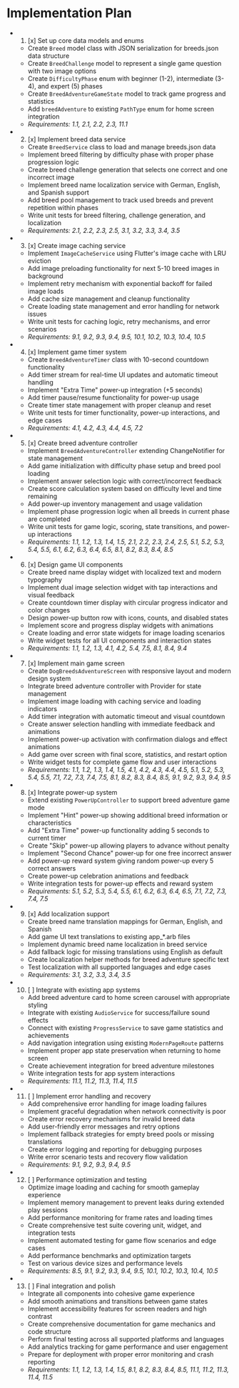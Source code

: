 # Implementation Plan

-
  1. [x] Set up core data models and enums
  - Create `Breed` model class with JSON serialization for breeds.json data
    structure
  - Create `BreedChallenge` model to represent a single game question with two
    image options
  - Create `DifficultyPhase` enum with beginner (1-2), intermediate (3-4), and
    expert (5) phases
  - Create `BreedAdventureGameState` model to track game progress and statistics
  - Add `breedAdventure` to existing `PathType` enum for home screen integration
  - _Requirements: 1.1, 2.1, 2.2, 2.3, 11.1_

-
  2. [x] Implement breed data service
  - Create `BreedService` class to load and manage breeds.json data
  - Implement breed filtering by difficulty phase with proper phase progression
    logic
  - Create breed challenge generation that selects one correct and one incorrect
    image
  - Implement breed name localization service with German, English, and Spanish
    support
  - Add breed pool management to track used breeds and prevent repetition within
    phases
  - Write unit tests for breed filtering, challenge generation, and localization
  - _Requirements: 2.1, 2.2, 2.3, 2.5, 3.1, 3.2, 3.3, 3.4, 3.5_

-
  3. [x] Create image caching service
  - Implement `ImageCacheService` using Flutter's image cache with LRU eviction
  - Add image preloading functionality for next 5-10 breed images in background
  - Implement retry mechanism with exponential backoff for failed image loads
  - Add cache size management and cleanup functionality
  - Create loading state management and error handling for network issues
  - Write unit tests for caching logic, retry mechanisms, and error scenarios
  - _Requirements: 9.1, 9.2, 9.3, 9.4, 9.5, 10.1, 10.2, 10.3, 10.4, 10.5_

-
  4. [x] Implement game timer system
  - Create `BreedAdventureTimer` class with 10-second countdown functionality
  - Add timer stream for real-time UI updates and automatic timeout handling
  - Implement "Extra Time" power-up integration (+5 seconds)
  - Add timer pause/resume functionality for power-up usage
  - Create timer state management with proper cleanup and reset
  - Write unit tests for timer functionality, power-up interactions, and edge
    cases
  - _Requirements: 4.1, 4.2, 4.3, 4.4, 4.5, 7.2_

-
  5. [x] Create breed adventure controller
  - Implement `BreedAdventureController` extending ChangeNotifier for state
    management
  - Add game initialization with difficulty phase setup and breed pool loading
  - Implement answer selection logic with correct/incorrect feedback
  - Create score calculation system based on difficulty level and time remaining
  - Add power-up inventory management and usage validation
  - Implement phase progression logic when all breeds in current phase are
    completed
  - Write unit tests for game logic, scoring, state transitions, and power-up
    interactions
  - _Requirements: 1.1, 1.2, 1.3, 1.4, 1.5, 2.1, 2.2, 2.3, 2.4, 2.5, 5.1, 5.2,
    5.3, 5.4, 5.5, 6.1, 6.2, 6.3, 6.4, 6.5, 8.1, 8.2, 8.3, 8.4, 8.5_

-
  6. [x] Design game UI components
  - Create breed name display widget with localized text and modern typography
  - Implement dual image selection widget with tap interactions and visual
    feedback
  - Create countdown timer display with circular progress indicator and color
    changes
  - Design power-up button row with icons, counts, and disabled states
  - Implement score and progress display widgets with animations
  - Create loading and error state widgets for image loading scenarios
  - Write widget tests for all UI components and interaction states
  - _Requirements: 1.1, 1.2, 1.3, 4.1, 4.2, 5.4, 7.5, 8.1, 8.4, 9.4_

-
  7. [x] Implement main game screen
  - Create `DogBreedsAdventureScreen` with responsive layout and modern design
    system
  - Integrate breed adventure controller with Provider for state management
  - Implement image loading with caching service and loading indicators
  - Add timer integration with automatic timeout and visual countdown
  - Create answer selection handling with immediate feedback and animations
  - Implement power-up activation with confirmation dialogs and effect
    animations
  - Add game over screen with final score, statistics, and restart option
  - Write widget tests for complete game flow and user interactions
  - _Requirements: 1.1, 1.2, 1.3, 1.4, 1.5, 4.1, 4.2, 4.3, 4.4, 4.5, 5.1, 5.2,
    5.3, 5.4, 5.5, 7.1, 7.2, 7.3, 7.4, 7.5, 8.1, 8.2, 8.3, 8.4, 8.5, 9.1, 9.2,
    9.3, 9.4, 9.5_

-
  8. [x] Integrate power-up system
  - Extend existing `PowerUpController` to support breed adventure game mode
  - Implement "Hint" power-up showing additional breed information or
    characteristics
  - Add "Extra Time" power-up functionality adding 5 seconds to current timer
  - Create "Skip" power-up allowing players to advance without penalty
  - Implement "Second Chance" power-up for one free incorrect answer
  - Add power-up reward system giving random power-up every 5 correct answers
  - Create power-up celebration animations and feedback
  - Write integration tests for power-up effects and reward system
  - _Requirements: 5.1, 5.2, 5.3, 5.4, 5.5, 6.1, 6.2, 6.3, 6.4, 6.5, 7.1, 7.2,
    7.3, 7.4, 7.5_

-
  9. [x] Add localization support
  - Create breed name translation mappings for German, English, and Spanish
  - Add game UI text translations to existing app_*.arb files
  - Implement dynamic breed name localization in breed service
  - Add fallback logic for missing translations using English as default
  - Create localization helper methods for breed adventure specific text
  - Test localization with all supported languages and edge cases
  - _Requirements: 3.1, 3.2, 3.3, 3.4, 3.5_

-
  10. [ ] Integrate with existing app systems
  - Add breed adventure card to home screen carousel with appropriate styling
  - Integrate with existing `AudioService` for success/failure sound effects
  - Connect with existing `ProgressService` to save game statistics and
    achievements
  - Add navigation integration using existing `ModernPageRoute` patterns
  - Implement proper app state preservation when returning to home screen
  - Create achievement integration for breed adventure milestones
  - Write integration tests for app system interactions
  - _Requirements: 11.1, 11.2, 11.3, 11.4, 11.5_

-
  11. [ ] Implement error handling and recovery
  - Add comprehensive error handling for image loading failures
  - Implement graceful degradation when network connectivity is poor
  - Create error recovery mechanisms for invalid breed data
  - Add user-friendly error messages and retry options
  - Implement fallback strategies for empty breed pools or missing translations
  - Create error logging and reporting for debugging purposes
  - Write error scenario tests and recovery flow validation
  - _Requirements: 9.1, 9.2, 9.3, 9.4, 9.5_

-
  12. [ ] Performance optimization and testing
  - Optimize image loading and caching for smooth gameplay experience
  - Implement memory management to prevent leaks during extended play sessions
  - Add performance monitoring for frame rates and loading times
  - Create comprehensive test suite covering unit, widget, and integration tests
  - Implement automated testing for game flow scenarios and edge cases
  - Add performance benchmarks and optimization targets
  - Test on various device sizes and performance levels
  - _Requirements: 8.5, 9.1, 9.2, 9.3, 9.4, 9.5, 10.1, 10.2, 10.3, 10.4, 10.5_

-
  13. [ ] Final integration and polish
  - Integrate all components into cohesive game experience
  - Add smooth animations and transitions between game states
  - Implement accessibility features for screen readers and high contrast
  - Create comprehensive documentation for game mechanics and code structure
  - Perform final testing across all supported platforms and languages
  - Add analytics tracking for game performance and user engagement
  - Prepare for deployment with proper error monitoring and crash reporting
  - _Requirements: 1.1, 1.2, 1.3, 1.4, 1.5, 8.1, 8.2, 8.3, 8.4, 8.5, 11.1, 11.2,
    11.3, 11.4, 11.5_
